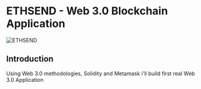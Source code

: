 # ETHSEND - Web 3.0 Blockchain Application
![ETHSEND](https://i.ibb.co/bLdDJS2/Screen-Shot-2022-05-24-at-00-33-03.png)

## Introduction
Using Web 3.0 methodologies, Solidity and Metamask i'll build first real Web 3.0 Application 
